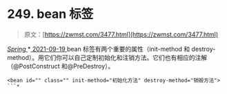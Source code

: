 <!--yml
category: 未分类
date: 0001-01-01 00:00:00
--->

# 249\. bean 标签

> 原文：[https://zwmst.com/3477.html](https://zwmst.com/3477.html)

   [ *Spring* ](https://zwmst.com/spring)*[ <time datetime="2021-09-19T19:55:36+08:00"> 2021-09-19 </time> ](https://zwmst.com/3477.html)  bean 标签有两个重要的属性（init-method 和 destroy-method）。用它们你可以自己定制初始化和注销方法。它们也有相应的注解（@PostConstruct 和@PreDestroy）。

```
<bean id="" class="" init-method="初始化方法" destroy-method="销毁方法">
```*